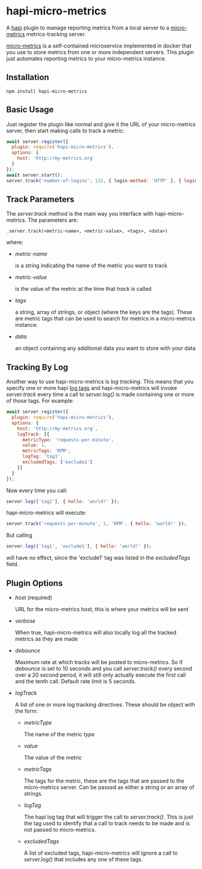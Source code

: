 # hapi-micro-metrics

A [hapi](https://hapi.dev/) plugin to manage reporting metrics from a local server to a [micro-metrics](https://github.com/firstandthird/micro-metrics) metrics-tracking server.

[micro-metrics](https://github.com/firstandthird/micro-metrics) is a self-contained microservice implemented in docker that you use to store metrics from one or more independent servers. This plugin just automates reporting metrics to your micro-metrics instance.

## Installation

```
npm install hapi-micro-metrics
```

## Basic Usage

Just register the plugin like normal and give it the URL of your micro-metrics server, then start making calls to track a metric:

```js
await server.register({
  plugin: require('hapi-micro-metrics'),
  options: {
    host: 'http://my-metrics.org'
  }
});
await server.start();
server.track('number-of-logins', 132, { login-method: 'HTTP' }, { loginTypes: { user: 100, admin: 32 } });
```

## Track Parameters
The _server.track_ method is the main way you interface with hapi-micro-metrics.  The parameters are:

```
_server.track(<metric-name>, <metric-value>, <tags>, <data>)
```

where:

- _metric-name_

  is a string indicating the name of the metric you want to track

- _metric-value_

  is the value of the metric at the time that _track_ is called

- _tags_

  a string, array of strings, or object (where the keys are the tags).  These are metric tags that can be used to search for metrics in a micro-metrics instance.

- _data_

  an object containing any additional data you want to store with your data

## Tracking By Log

Another way to use hapi-micro-metrics is _log tracking_.  This means that you specify one or more hapi [log tags](https://hapi.dev/api/?v=20.1.0#-serverlogtags-data-timestamp) and hapi-micro-metrics will invoke _server.track_ every time a call to _server.log()_ is made containing one or more of those tags.  For example:

```js
await server.register({
  plugin: require('hapi-micro-metrics'),
  options: {
    host: 'http://my-metrics.org',
    logTrack: [{
      metricType: 'requests-per-minute',
      value: 1,
      metricTags: 'RPM',
      logTag: 'tag1',
      excludedTags: ['exclude1']
    }]
  }
});
```

Now every time you call:
```js
server.log(['tag1'], { hello: 'world!' });
```

hapi-micro-metrics will execute:
```js
server.track('requests-per-minute', 1, 'RPM', { hello: 'world!' });
```

But calling
```js
server.log(['tag1', 'exclude1'], { hello: 'world!' });
```

will have no effect, since the 'exclude1' tag was listed in the _excludedTags_ field.

## Plugin Options

- _host_ (required)

  URL for the micro-metrics host, this is where your metrics will be sent

- _verbose_

  When true, hapi-micro-metrics will also locally log all the tracked metrics as they are made

- _debounce_

  Maximum rate at which tracks will be posted to micro-metrics. So if _debounce_ is set to 10 seconds and you call _server.track()_ every second over a 20 second period, it will still only actually execute the first call and the tenth call.  Default rate limit is 5 seconds.

- _logTrack_

    A list of one or more log tracking directives.  These should be object with the form:

  - _metricType_

    The name of the metric _type_

  - _value_

    The value of the metric

  - _metricTags_

    The tags for the metric, these are the tags that are passed to the micro-metrics server.  Can be passed as either a string or an array of strings.

  - _logTag_

    The hapi log tag that will trigger the call to _server.track()_.  This is just the tag used to identify that a call to track needs to be made and is not passed to micro-metrics.  

  - _excludedTags_

    A list of excluded tags, hapi-micro-metrics will ignore a call to _server.log()_ that includes any one of these tags.
